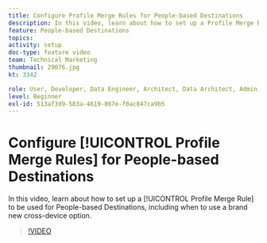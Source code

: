 ```yaml
---
title: Configure Profile Merge Rules for People-based Destinations
description: In this video, learn about how to set up a Profile Merge Rule to be used for People-based Destinations, including when to use a brand new cross-device option.
feature: People-based Destinations
topics: 
activity: setup
doc-type: feature video
team: Technical Marketing
thumbnail: 29076.jpg
kt: 3342

role: User, Developer, Data Engineer, Architect, Data Architect, Admin, Leader
level: Beginner
exl-id: 513af3d9-583a-4619-867e-f0ac847ca9b5
---
```

# Configure [!UICONTROL Profile Merge Rules] for People-based Destinations

In this video, learn about how to set up a [!UICONTROL Profile Merge Rule] to be used for People-based Destinations, including when to use a brand new cross-device option.

>[!VIDEO](https://video.tv.adobe.com/v/29076/?quality=12)

